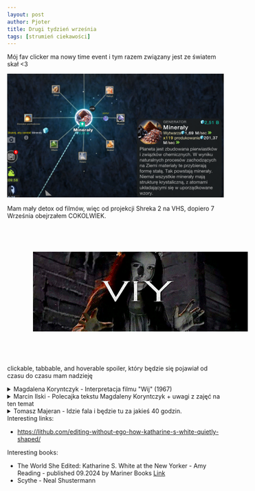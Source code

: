 ```yaml
---
layout: post
author: Pjoter
title: Drugi tydzień września
tags: [strumień ciekawości]
---
```


Mój fav clicker ma nowy time event i tym razem związany jest ze światem skał <3

<img class="img-post" src="/assets/images/cell_to_singlularity_rocks.png">


Mam mały detox od filmów, więc od projekcji Shreka 2 na VHS, dopiero 7 Września obejrzałem COKOLWIEK.

<img class="img-post" style="padding: 12%;" src="/assets/images/tumblr_wij.webp"/>

 <span class="spoiler-text" tabindex="0">clickable, tabbable, and hoverable spoiler, który będzie się pojawiał od czasu do czasu mam nadzieję</span>

<details class="spoiler-details">
  <summary>Magdalena Koryntczyk - Interpretacja filmu "Wij" (1967)</summary>
 
kładę się, wiec zostawiam tutaj post o Wiju, będziecie mieli na rano do kawusi.<br /><br />
Wij z 1967 roku to ekranizacja opowiadania Gogola, fabuła prosta jak cep: <br /><br />

Akcja dzieje się na terenach dzisiejszej Ukrainy, studenci kijowskiego seminarium jadą na wakacje, a właściwie rozpierzchają się po okolicy, gdzie tu można jechać na wakacje wieki temu, można się rozejść elegancko po stepie. <br /><br />
Teolog, filozof i krasomówca to właśnie robią i oczywiście gdy zapada zmrok myślą gdzie by tu przenocować. Tak trafaiją do chatynki starej kobiety, która zakrada się nocą na posłanie filozofa i okazuje się, że jest wiedźmą, która wdrapie sie na jego plecy i razem odlecą na miotle w ciemność. Nad ranem, kiedy lądują i  uda mu się w końcu zrzucić wiedźmę z siebie przy pomocy brutalnej siły, filozof odkrywa, że pobita staruszka zamieniła się w piękną dziewczynę, którą przestraszony zostawia w rowie i wraca do kompanii  i jakby nigdy nic chłopy wracają do seminarium.<br /><br />

Mija jakiś czas - i z oddalonego chutoru przysyłają po filozofa. Koniecznie po niego. Córka bogatego pana, umierając, wyraziła życzenie, żeby to właśnie on czuwał przy jej ciele i odprawiał nabożeństwo żałobne. Ojciec jest zdziwiony skąd dziecko zna dane seminarzysty, ksiądz rektor jest zdziwiony, filozof natomiast, wbrew zawodowi, się nie dziwi. Ma straszne podejrzenia, że umierającą jest dziewczyna - wiedźma z pamietnej nocy. <br /><br />
I tak jest w istocie. Przyjdzie mu spędzić trzy straszne noce z ciałem dziewczyny, która po śmierci uparła się, żeby go straszyć. Chłopi zamykają go wieczorem w drewnianej cerkwi i drzwi otwierają dopiero rano. Nie ma ucieczki. Każdej nocy wydarzenia w cerkwi eskalują, student siwieje, aż nocy ostatniej pojawia się cała szatańska czereda i stworzenie zwane Wijem, które ostatecznie stanie się niosącym śmierc filozofowi.<br /><br />
I baśń ta jest filmowana pięknie, wiecie, te malowane horyzonty, obrotówka, niesamowite jak na lata 60’ efelty specjalne uzyskane np. za pomocą karabińczyka i linki, przepiękna scena lotu na miotle, niesamowite stworzenia infernalne z jakiegoś ruskiego Boscha. <br /><br />

Jest to dla mnie opowieść szalenie współczesna. Oto bawiacy się na wakacjach seminarzysta poznaje dziewczynę, z którą uprawia seks. No ale jest seminarzystą, toteż swoje pragnienia projektuje na dziewczynę. To ona go dosiadła, wsadziła miotłę między nogi i ujeżdżała. Miotła jest oczywiście penisem, a lot na niej - metaforą stosunku. On był pijany, on był na wakacjach, on nic nie zrobił, wszystko poza jego wolą. Nad ranem filozof trzeźwieje i okazuje się, że dziewczyna leży cieżko pobita. <br /><br />

Pobita tak, że umiera<br /><br />

To zadna tam omszała baśń, to rasowe kino zemsty, z którego spokojnie możnaby zrobić midnight movie w stylu Death Proof, a nawet  exploitation  w rodzaju Faster Pussycat! Kill! Kill!
Mamy tu historię właściwie o zemście zza grobu, której dziewczyna jako trup nie może dokonać. Jako martwa nie może w dosłowny sposób sięgnąc oprawcy. Symbolizuje to kredowe koło, które seminarzysta rysuje na podłodze, a które emanuje jakby polem siłowym, przez które nie można przejść. Trup dziewczyny próbuje go sforsować fizycznie, potem rozbić latającą trumną, wszystko na nic. Toteż zmarła przywołuje koszmarne postaci, które mają zemścić się w jej imieniu.Pojawia się Wij. 
Wij jest rodzajem potwora, który jest ślepy, jego ciężkie powieki zasłaniają mu oczy. <br /><br />
Ślepy jak wizerunek Temidy. Albo jak tragiczna grecka postać, która dokonuje rozpoznania losu widzac nagle rzeczy takimi jakie one są, wiec  - jak np. Edyp - wykłuwa sobie oczy. Wij prosi pomniejsze demony i stworzenia o podniesienie mu powiek. I ta scena jest jak policyjne okazanie. „To ten.” Pod wpływem wzroku Wija, filozof rozpoznaje naturę swojego czynu w pełni i ponosi karę, która jest śmierć. <br /><br />
Ale wij (z małej litery) to coś jeszcze.<br /><br />
Na początku filmu pojawia się plansza tłumacząca co to takiego wij jako gatunek opowiesci. (foto wrzucam)
Plansza w gruncie rzeczy pokazuje, kto tu jest narratorem i czyją pamięcia wydarzeń opowieść się posługuje. To pamięć ludu. Tych, którzy te wypadki zapamietali, ale nie byli czynnym podmiotem. Wszystkich tych „I ja tam byłem, miód i wino piłem.” A może byli tam ich dziadowie albo pradziadowie, nie oni, nieważne, opowiesć została przekazana dalej. <br /><br />
Wij jest zatem nie tylko stworzeniem, ale i rodzajem narracji. Dziwnej narracji, w której status prawdy i zmyślenia jest niepewny. Podlewanej alkoholem, bo w dzień, pomiędzy czuwaniami, pije się na trzydniowej stypie. 
Alkohol w kulturze Europy wschodniej jest psychodelikiem. Ziemniak, z którego robi się bimber, to nasza ayahuasca, po której przychodzą zwidy i wizje. (Tak jest skonstruowane „Wesele” Wyspiańskiego. Do pijanych gości przychodzą inni goście, z zaświatów, a może nie przychodzą, moze wszystko zwida?)
Alkohol pomaga  zapamiętać tę kryminalną historię jako baśń o wiedźmie. Ona musi być tak zapamietana.  Prawda jest zbyt bolesna, zbyt rozrywająca społecznosc, by pamietać rzeczy jako historię gwałtu i zabójstwa. Filmowy wij jest rodzajem dokonywanego na sobie baśniowego gaslightningu, żeby społecznosc mogła przetrwać. Nałozeniem tkanki bajecznego zmyślenia na wypadki zbyt szokujące, zbyt rozrywające tkankę mieszkanców wsi.
Wij się wije.<br /><br />
Ludowy narrator „wije się jak piskorz” - próbuje opowiedziec historię z myślą o minimalizowaniu skutków jej opowiedzenia. <br /><br />
O uniknieciu konsekwencji. <br /><br />
W finałowej scenie koledzy wspominają zmarłego filozofa jako porządnego mężczyznę. Za to wszystkie kobiety na targu to potencjalne wiedźmy. A może on wcale nie umarł? - pytają siebie. Moze właśnie ta sylwetka, która sie zbliża to on? Czy to się wszystko w ogóle wydarzyło? Czy to tylko za dużo bimbru przegryzanego wyrwaną z ziemi cebulą dymką?<br /><br />

<img class="img-post" src="/assets/images/wij1.jpg">

<p float="left">
<img style="max-width:49%;margin: 0;" hspace="10" src="/assets/images/wij2.jpg"/> <img hspace="10" style="max-width:49%;margin: 0;" src="/assets/images/wij3.jpg"/>
</p>
</details>


<details class="spoiler-details">
  <summary>Marcin Ilski - Polecajka tekstu Magdaleny Koryntczyk + uwagi z zajęć na ten temat </summary>
Marcin Ilski<br /><br />
 
Magdalena Koryntczyk napisała wspaniały zbiór refleksji wokół filmu „Wij” i opowiedzianej w nim historii (poniżej). Tak się złożyło, że poruszone przez nią wątki weszły w interakcję z tym, co działo się na ostatnim kursie, który prowadziłem.
Otóż jedna z uczestniczek wniosła wyraźny postulat, by zająć się używaniem narzędzi myślenia krytycznego i systemowego z perspektywy kobiecości w sferze publicznej, a nie prywatnej. <br /><br />
Dość szybko rozwinęła się bardzo mocna dyskusja. A podczas tej dyskusji , w sposób nieuchwycony nawet przez osoby w niej uczestniczące, temat zszedł w przestrzeń biologicznego wymiaru macierzyństwa. I stał się absolutnie dominujący. 
Rozmowa o myśleniu systemowym stała się sporem o granice instynktów biologicznych u kobiet.<br /><br />
Następnego dnia rozmawialiśmy o tym dalej i chyba udało nam się uchwycić, jak do tej „ucieczki” od zadanego pytania doszło. Mi przyszedł jednak do głowy trop powiązany z refleksjami Magdaleny. <br /><br />
Otóż, jak w „Wiju”, próbowaliśmy opowiedzieć sobie historię z perspektywy tych, którzy do prawa interpretacji zdarzeń zbyt długo nie miały dostępu. I podobnie jak w zakończeniu „Wija” pojawiła się hegemonia systemowego status quo, która przekierował historię na znane i „niepodważalne” koleiny. <br /><br />
Stało się to bez świadomego wysiłku grupy, wydarzyło się błyskawicznie i jakby „naturalnie”.<br /><br />
Różnica może jednak polegać na tym, że o ile w przypadku “Wija” na tak ważną próbę zajrzenia pod jego podszewkę przyszło nam czekać dość długo, to nad tematem ujawnionym na kursie, możemy zacząć wspólnie pracować już teraz.<br /><br />
Potrzebna jest tylko świadoma decyzja, by nie rezygnować nawet, gdy warunkowanie systemowe będzie się ujawniać jeszcze przez jakiś czas.<br /><br />
</details>


<details class="spoiler-details">
 <summary>Tomasz Majeran - Idzie fala i będzie tu za jakieś 40 godzin.</summary>
Tomasz Majeran<br /><br />

Idzie fala i będzie tu za jakieś 40 godzin. Takie rzeczy da się dość dokładnie policzyć. Tym razem zaleje prawdopodobnie tylko piwnice, a woda na podwórku nie powinna być wyższa niż kilkanaście centymetrów, więc w razie czego w wysokich kaloszach będzie można wydostać się na - już chciałem napisać "szerokie wody" - ale być może po prostu na wąski chodnik, który poprowadzi do suchszego przylądka, na przykład do tej drugiej Żabki, co to ją zrobili na półpiętrze nowego bloku. Bo tę bliższą Żabkę, po drugiej stronie ulicy, zaleje na bank. I gabinet weterynaryjny też zaleje. I aptekę.<br /><br />

I jest coś arcyludzkiego w tym półbiernym, lekko otumanionym czekaniu na nieuchronne, nawet jeśli "nieuchronne" tym razem oznacza właściwie tylko drobne niedogodności - pomijalne, kiedy wie się, co woda robi w miejscowościach w górze rzeki. Wszystko jest kwestią skali: - Ale dobrotliwego? - spytał mój brat, kiedy powiedziałem mu, że mam nowotwora, jakby od razu chciał umieścić tę wiadomość poniżej grubej kreski stanów alarmowych na rzece życia. No więc, patrząc z lotu Airbusa, czekają nas tutaj takie raczej dobrotliwe podtopienia. Język czyni cuda.<br /><br />

Idzie fala i będzie tu za jakieś 40 godzin. Ćwierć wieku temu szarpałbym się bardziej, teraz chcę tylko zabezpieczyć rzeczy niezbędne, zredukować je do niezbędnego minimum. Zszedłem do piwnicy i zabrałem ostatnie butelki zeszłorocznego cydru. W tym roku nie nastawię nowego, bo kwietniowe przymrozki, a potem majowa susza zniszczyły zbiory jabłek w całym regionie. Zniszczyły nawet posadzony przeze mnie klon japoński, a jest to raczej dość odporny na kaprysy pogody gatunek. Wziąłem cydr, ale stary rower zostawiłem, przestałem się łudzić, że kiedykolwiek go naprawię. I już miałem wychodzić, już miałem zatrzasnąć drzwi, kiedy zauważyłem owinięte stretchową folią i wciśnięte w róg piwnicy dwa kartonowe pudła. Szczęśliwie opisane flamastrem podczas przeprowadzki, więc nie musiałem się szarpać.<br /><br />

Pudło z kombinezonem narciarciarskim wziąłem ze sobą, ale nie dlatego, bym się łudził, że kręgosłup pozwoli mi jeszcze kiedyś poszusować po stokach, które w Masywie Śnieżnika pracowicie wykarczowali pod ludzkie przyjemności dzielni leśnicy, ale tak na wszelki wypadek, jeśli w zimie wyłączą prąd i trzeba będzie jakoś się chronić. Taki kombinezon ma świetną wentylację, byle kurtka ci tego nie da. Natomiast drugie pudło, ciężkie, wypchane, bez żalu i nawet bez namysłu zostawiłem. To różne pamiątkowe rupiecie, głównie fotografie z pogrzebów i wesel, studniówki, matury, strajki, trochę papierów, jakieś świadectwa szkolne, jakieś zeszyty, legitymacje. Kogo to? Szkoda dźwigać. Pamiętam, że na jednej fotografii z wesela ciocia Ala miała takie zasuszone oczy z dziwnym światłem w rogówkach jak w japońskim horrorze. Myśleliśmy wtedy, że to lampa błyskowa tak pechowo poświeciła, ale kilka tygodni później zdiagnozowali u niej raka. Otworzyli ją nawet, ale od razu zszyli, nie było co robić, z ciała wysypał się styropian. Trzy miesiące i nie było człowieka. Szkoda dźwigać, niech wreszcie odpocznie. Wcześniej nie miałem serca tego wyrzucić, teraz woda zrobi to za mnie.<br /><br />

Idzie fala i będzie tu za jakieś 40 godzin. Biorę psa na spacer i robimy obchód okolicznych wałów, rowów, kałuż, ścieżek, łąk, rzek, rzeczek i mostów. Brochówka bez zmian, Zielona przybrała, ale wciąż stany okołodobrotliwe. Natomiast Oława nie potrzebuje wiele, aby przebrać miarkę. Dzwoni Piotrek S. i pyta, czy wszystko w porządku i od razu sobie przypominam, że w 1997 roku też dzwonił, chociaż wtedy mieszkałem nie na pierwszym, ale na dziewiątym piętrze i widoki na przyszłość miałem jakby solidniejsze. Niektórzy tak mają, że się troszczą. Gadamy przez chwilę, bardziej o książkach niż o powodzi, głównie o Jerzym Ficowskim, właściwie jakbyśmy razem spacerowali, bo on meandruje pod Warszawą z Bobikiem, a ja pod Wrocławiem z Tarasem. <br /><br />

Idzie fala i będzie tu za jakieś 40 godzin. Idę wałami wzdłuż Zielonej i obserwuję z wysokości kilku metrów ogrodzone osiedle, które kilka miesięcy temu wybudowano w polderze zalewowym. Wjazdu, bo przecież nie wlewu, strzeże szlaban, a przed szlabanem góra piasku. W pobliżu wyłożono puste worki. Pół tuzina dzieciaków z wielką powagą ładuje kolorowymi koparkami piasek do plastikowych ciężarówek. Potem jadą w stronę worków, gdzie następuje chaotyczny rozładunek. Dużo pisku i radochy. Nie więcej niż dwa worki na godzinę, które potem rozradowani tatowie ułożą pod płotem. Chciałbym pomyśleć "mam nadzieję, że chociaż się ubezpieczyli", ale tak naprawdę mam nadzieję na coś wręcz przeciwnego, ktoś przecież karmi tę deweloperską hydrę nienasyconą. <br /><br />

Wracam i wciąż zastanawiam się, czy nie wrócić się do piwnicy po ten karton ze zdjęciami. I już prawie, prawie chcę prolongować wieczność cioci Ali z przepalonymi rogówkami, i innych ciotek, i wujków, i licealnych koleżanek, i kolegów, kiedy z rozterki wyrywa mnie telefon od Ani, która ma gabinet weterynaryjny po drugiej stronie ulicy, a ulica jak klif wyznacza tu dwa światy - jeden za 40 godzin będzie dobrotliwą kałużą, drugi lokalną katastrofą dwa metry pod wodą. Obiecałem, że pomogę jej przenieść karmy, leki i sprzęt z gabinetu w bezpieczne miejsce, a teraz okazuje się jeszcze, że najlepsze miejsce to chyba nasz strych. Nie ma problemu i tak nas nie będzie, bo za 40 godzin bierzemy azymut na koniec świata, finis terrae, będziemy oglądać falę z pokładu Airbusa 220-300. Karton ze zdjęciami musi poczekać, myślę, pakując karmę do samochodu. I nawet nie mogę cynicznie skomentować "po nas choćby potop", bo przecież ostatecznie staję po stronie Bobika i Tarasa, po stronie życia, a nie styropianu.<br /><br />

</details>
Interesting links:


- https://lithub.com/editing-without-ego-how-katharine-s-white-quietly-shaped/


Interesting books:

- The World She Edited: Katharine S. White at the New Yorker - Amy Reading - published 09.2024 by Mariner Books [Link](https://www.goodreads.com/book/show/195853528-katharine-white)
- Scythe - Neal Shustermann